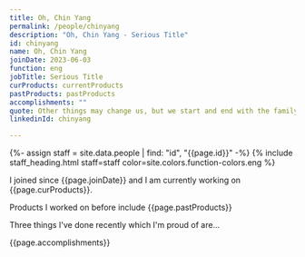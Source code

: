 ```yaml
---
title: Oh, Chin Yang
permalink: /people/chinyang
description: "Oh, Chin Yang - Serious Title"
id: chinyang
name: Oh, Chin Yang
joinDate: 2023-06-03
function: eng
jobTitle: Serious Title
curProducts: currentProducts
pastProducts: pastProducts
accomplishments: ""
quote: Other things may change us, but we start and end with the family.
linkedinId: chinyang

---
```


{%- assign staff = site.data.people | find: "id", "{{page.id}}" -%}
{% include staff_heading.html staff=staff color=site.colors.function-colors.eng %}

<p>I joined since {{page.joinDate}} and I am currently working on {{page.curProducts}}.</p>

<p>Products I worked on before include {{page.pastProducts}}</p>

<p>Three things I've done recently which I'm proud of are...</p>
{{page.accomplishments}}
